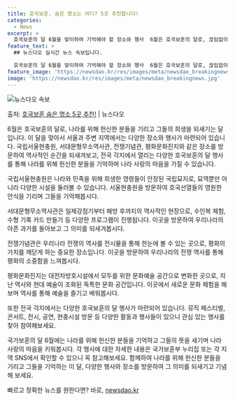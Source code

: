 ```yaml
---
title: 호국보훈, 숨은 명소는 어디? 5곳 추천합니다!
categories:
  - News
excerpt: >
  호국보훈의 달 6월을 맞이하여 기억해야 할 장소와 행사  6월은 호국보훈의 달로, 끊임없이 나라를 위해 헌신…
feature_text: >
  ## 뉴스다오 실시간 뉴스 속보입니다.

  호국보훈의 달 6월을 맞이하여 기억해야 할 장소와 행사  6월은 호국보훈의 달로, 끊임없이 나라를 위해 헌신…
feature_image: 'https://newsdao.kr/res/images/meta/newsdao_breakingnews.jpg'
image: 'https://newsdao.kr/res/images/meta/newsdao_breakingnews.jpg'
---
```


![뉴스다오 속보](https://newsdao.kr/res/images/meta/newsdao_breakingnews.jpg)

<p>출처: <a href="https://newsdao.kr/4215" rel="dofollow">호국보훈 숨은 명소 5곳 추천!</a> | 뉴스다오</p>

6월은 호국보훈의 달로, 나라를 위해 헌신한 분들을 기리고 그들의 희생을 되새기는 달입니다. 이 달을 맞아서 서울과 주변 지역에서는 다양한 장소와 행사가 마련되어 있습니다. 국립서울현충원, 서대문형무소역사관, 전쟁기념관, 평화문화진지와 같은 장소를 방문하여 역사적인 순간을 되새겨보고, 전국 각지에서 열리는 다양한 호국보훈의 달 행사를 통해 나라를 위해 헌신한 분들을 기억하며 나라 사랑의 마음을 가질 수 있습니다.

국립서울현충원은 나라와 민족을 위해 희생한 영령들이 안장된 국립묘지로, 묘역뿐만 아니라 다양한 시설을 둘러볼 수 있습니다. 서울현충원을 방문하여 호국선열들의 영원한 안식을 기리며 그들을 기억해봅시다.

서대문형무소역사관은 일제강점기부터 해방 후까지의 역사적인 현장으로, 수인복 체험, 수형 기록 카드 만들기 등 다양한 프로그램이 진행됩니다. 이곳을 방문하여 우리나라의 아픈 과거를 돌아보고 그 의미를 되새겨봅시다.

전쟁기념관은 우리나라 전쟁의 역사를 전시물을 통해 한눈에 볼 수 있는 곳으로, 평화의 가치를 깨닫게 하는 중요한 장소입니다. 이곳을 방문하여 우리나라의 전쟁 역사를 통해 평화의 소중함을 느껴봅시다.

평화문화진지는 대전차방호시설에서 모두를 위한 문화예술 공간으로 변화한 곳으로, 지난 역사와 현대 예술이 조화된 독특한 문화 공간입니다. 이곳에서 새로운 문화 체험을 해보며 역사를 통해 예술을 즐기고 배워봅시다.

또한 전국 각지에서는 다양한 호국보훈의 달 행사가 마련되어 있습니다. 뮤직 페스티벌, 콘서트, 전시, 공연, 현충시설 방문 등 다양한 활동과 행사들이 있으니 관심 있는 행사를 찾아 참여해보세요.

국가보훈의 달 6월에는 나라를 위해 헌신한 분들을 기억하고 그들의 뜻을 새기며 나라 사랑의 마음을 키워봅시다. 각 행사에 대한 자세한 내용은 국가보훈부 누리집 또는 각 지역 SNS에서 확인할 수 있으니 꼭 참고해보세요. 함께하여 나라를 위해 헌신한 분들을 기리고 그들을 기억하는 이 달, 다양한 행사와 장소를 방문하여 그 의미를 되새기고 기념해 보세요. 

빠르고 정확한 뉴스를 원한다면? 바로, <a href="https://newsdao.kr" rel="dofollow">newsdao.kr</a>


